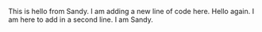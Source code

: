 This is hello from Sandy. I am adding a new line of
code here.
Hello again. I am here to add in a second line. I am Sandy.
